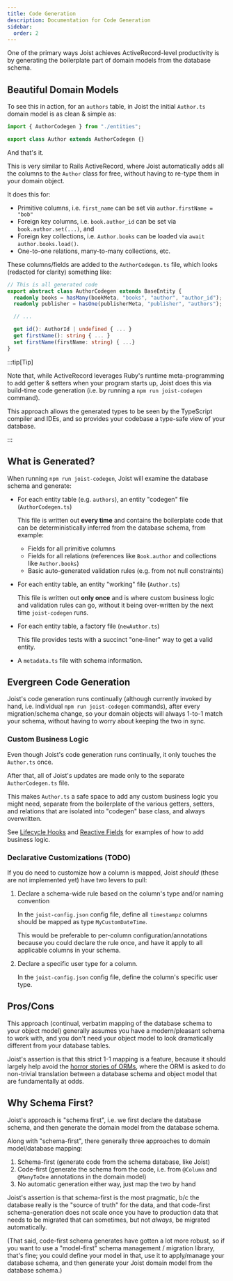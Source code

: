 ```yaml
---
title: Code Generation
description: Documentation for Code Generation
sidebar:
  order: 2
---
```


One of the primary ways Joist achieves ActiveRecord-level productivity is by generating the boilerplate part of domain models from the database schema.

## Beautiful Domain Models

To see this in action, for an `authors` table, in Joist the initial `Author.ts` domain model is as clean & simple as:

```typescript
import { AuthorCodegen } from "./entities";

export class Author extends AuthorCodegen {}
```

And that's it.

This is very similar to Rails ActiveRecord, where Joist automatically adds all the columns to the `Author` class for free, without having to re-type them in your domain object.

It does this for:

- Primitive columns, i.e. `first_name` can be set via `author.firstName = "bob"`
- Foreign key columns, i.e. `book.author_id` can be set via `book.author.set(...)`, and
- Foreign key collections, i.e. `Author.books` can be loaded via `await author.books.load()`.
- One-to-one relations, many-to-many collections, etc.

These columns/fields are added to the `AuthorCodegen.ts` file, which looks (redacted for clarity) something like:

```typescript
// This is all generated code
export abstract class AuthorCodegen extends BaseEntity {
  readonly books = hasMany(bookMeta, "books", "author", "author_id");
  readonly publisher = hasOne(publisherMeta, "publisher", "authors");

  // ...

  get id(): AuthorId | undefined { ... }
  get firstName(): string { ... }
  set firstName(firstName: string) { ...}
}
```

:::tip[Tip]

Note that, while ActiveRecord leverages Ruby's runtime meta-programming to add getter & setters when your program starts up, Joist does this via build-time code generation (i.e. by running a `npm run joist-codegen` command).

This approach allows the generated types to be seen by the TypeScript compiler and IDEs, and so provides your codebase a type-safe view of your database.

:::

## What is Generated?

When running `npm run joist-codegen`, Joist will examine the database schema and generate:

- For each entity table (e.g. `authors`), an entity "codegen" file (`AuthorCodegen.ts`)
  
  This file is written out **every time** and contains the boilerplate code that can be deterministically inferred from the database schema, from example:

  - Fields for all primitive columns
  - Fields for all relations (references like `Book.author` and collections like `Author.books`)
  - Basic auto-generated validation rules (e.g. from not null constraints)

- For each entity table, an entity "working" file (`Author.ts`)

  This file is written out **only once** and is where custom business logic and validation rules can go, without it being over-written by the next time `joist-codegen` runs.

- For each entity table, a factory file (`newAuthor.ts`)

  This file provides tests with a succinct "one-liner" way to get a valid entity.

- A `metadata.ts` file with schema information.


## Evergreen Code Generation

Joist's code generation runs continually (although currently invoked by hand, i.e. individual `npm run joist-codegen` commands), after every migration/schema change, so your domain objects will always 1-to-1 match your schema, without having to worry about keeping the two in sync.

### Custom Business Logic

Even though Joist's code generation runs continually, it only touches the `Author.ts` once.

After that, all of Joist's updates are made only to the separate `AuthorCodegen.ts` file.

This makes `Author.ts` a safe space to add any custom business logic you might need, separate from the boilerplate of the various getters, setters, and relations that are isolated into "codegen" base class, and always overwritten.

See [Lifecycle Hooks](../modeling/lifecycle-hooks.md) and [Reactive Fields](../modeling/reactive-fields.md) for examples of how to add business logic.

### Declarative Customizations (TODO)

If you do need to customize how a column is mapped, Joist _should_ (these are not implemented yet) have two levers to pull:

1. Declare a schema-wide rule based on the column's type and/or naming convention

   In the `joist-config.json` config file, define all `timestampz` columns should be mapped as type `MyCustomDateTime`.

   This would be preferable to per-column configuration/annotations because you could declare the rule once, and have it apply to all applicable columns in your schema.

2. Declare a specific user type for a column.

   In the `joist-config.json` config file, define the column's specific user type.

## Pros/Cons

This approach (continual, verbatim mapping of the database schema to your object model) generally assumes you have a modern/pleasant schema to work with, and you don't need your object model to look dramatically different from your database tables.

Joist's assertion is that this strict 1-1 mapping is a feature, because it should largely help avoid the [horror stories of ORMs](https://blog.codinghorror.com/object-relational-mapping-is-the-vietnam-of-computer-science/), where the ORM is asked to do non-trivial translation between a database schema and object model that are fundamentally at odds.

## Why Schema First?

Joist's approach is "schema first", i.e. we first declare the database schema, and then generate the domain model from the database schema.

Along with "schema-first", there generally three approaches to domain model/database mapping:

1. Schema-first (generate code from the schema database, like Joist)
2. Code-first (generate the schema from the code, i.e. from `@Column` and `@ManyToOne` annotations in the domain model)
3. No automatic generation either way, just map the two by hand

Joist's assertion is that schema-first is the most pragmatic, b/c the database really is the "source of truth" for the data, and that code-first schema-generation does not scale once you have to production data that needs to be migrated that can sometimes, but not _always_, be migrated automatically.

(That said, code-first schema generates have gotten a lot more robust, so if you want to use a "model-first" schema management / migration library, that's fine; you could define your model in that, use it to apply/manage your database schema, and then generate your Joist domain model from the database schema.)
